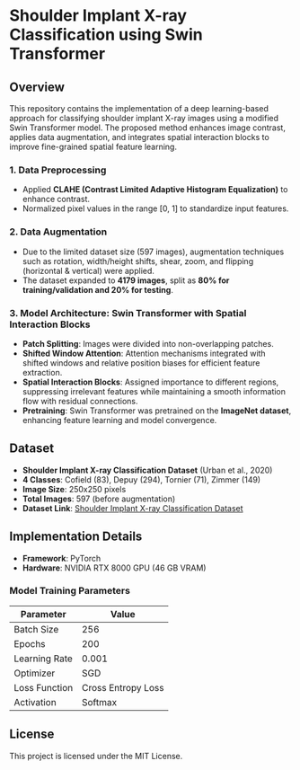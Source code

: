 # Shoulder Implant X-ray Classification using Swin Transformer

## Overview
This repository contains the implementation of a deep learning-based approach for classifying shoulder implant X-ray images using a modified Swin Transformer model. The proposed method enhances image contrast, applies data augmentation, and integrates spatial interaction blocks to improve fine-grained spatial feature learning.

### 1. **Data Preprocessing**
- Applied **CLAHE (Contrast Limited Adaptive Histogram Equalization)** to enhance contrast.
- Normalized pixel values in the range [0, 1] to standardize input features.

### 2. **Data Augmentation**
- Due to the limited dataset size (597 images), augmentation techniques such as rotation, width/height shifts, shear, zoom, and flipping (horizontal & vertical) were applied.
- The dataset expanded to **4179 images**, split as **80% for training/validation and 20% for testing**.

### 3. **Model Architecture: Swin Transformer with Spatial Interaction Blocks**
- **Patch Splitting**: Images were divided into non-overlapping patches.
- **Shifted Window Attention**: Attention mechanisms integrated with shifted windows and relative position biases for efficient feature extraction.
- **Spatial Interaction Blocks**: Assigned importance to different regions, suppressing irrelevant features while maintaining a smooth information flow with residual connections.
- **Pretraining**: Swin Transformer was pretrained on the **ImageNet dataset**, enhancing feature learning and model convergence.

## Dataset
- **Shoulder Implant X-ray Classification Dataset** (Urban et al., 2020)
- **4 Classes**: Cofield (83), Depuy (294), Tornier (71), Zimmer (149)
- **Image Size**: 250x250 pixels
- **Total Images**: 597 (before augmentation)
- **Dataset Link**: [Shoulder Implant X-ray Classification Dataset](https://archive.ics.uci.edu/dataset/517/shoulder+implant+x+ray+manufacturer+classification)

## Implementation Details
- **Framework**: PyTorch
- **Hardware**: NVIDIA RTX 8000 GPU (46 GB VRAM)

### Model Training Parameters
| Parameter       | Value  |
|---------------|--------|
| Batch Size     | 256    |
| Epochs         | 200    |
| Learning Rate  | 0.001  |
| Optimizer      | SGD    |
| Loss Function  | Cross Entropy Loss |
| Activation     | Softmax |

## License
This project is licensed under the MIT License.

